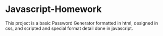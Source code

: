 # Javascript-Homework
This project is a basic Password Generator formatted in html, designed in css, and scripted and special format detail done in javascript.

